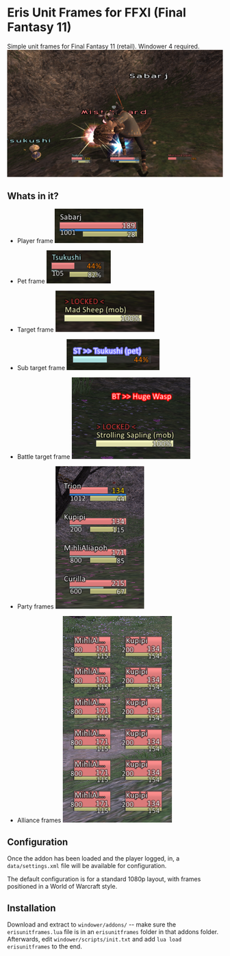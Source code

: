 # Eris Unit Frames for FFXI (Final Fantasy 11)
Simple unit frames for Final Fantasy 11 (retail). Windower 4 required.
![Action shot of the addon fully loaded](readme/action.png)

## Whats in it?
- Player frame
![Image of the player frame](readme/player.png)

- Pet frame
![Image of the pet frame](readme/pet.png)

- Target frame
![Image of the target frame](readme/target.png)

- Sub target frame
![Image of the sub target frame](readme/sub_target.png)

- Battle target frame
![Image of the battle target frame](readme/battle_target.png)

- Party frames
![Image of the party frames](readme/party.png)

- Alliance frames
![Image of the alliance frames](readme/alliance.png)

## Configuration
Once the addon has been loaded and the player logged, in, a `data/settings.xml` file will be available for configuration.

The default configuration is for a standard 1080p layout, with frames positioned in a World of Warcraft style.

## Installation
Download and extract to `windower/addons/` -- make sure the `erisunitframes.lua` file is in an `erisunitframes` folder in that addons folder. Afterwards, edit `windower/scripts/init.txt` and add `lua load erisunitframes` to the end.